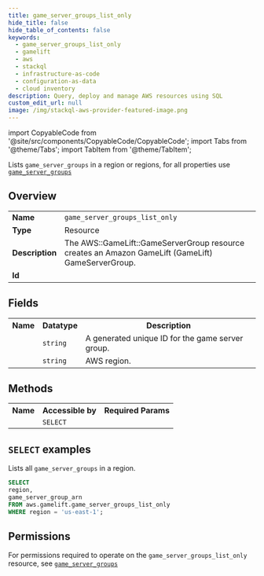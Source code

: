 ```yaml
---
title: game_server_groups_list_only
hide_title: false
hide_table_of_contents: false
keywords:
  - game_server_groups_list_only
  - gamelift
  - aws
  - stackql
  - infrastructure-as-code
  - configuration-as-data
  - cloud inventory
description: Query, deploy and manage AWS resources using SQL
custom_edit_url: null
image: /img/stackql-aws-provider-featured-image.png
---
```


import CopyableCode from '@site/src/components/CopyableCode/CopyableCode';
import Tabs from '@theme/Tabs';
import TabItem from '@theme/TabItem';

Lists <code>game_server_groups</code> in a region or regions, for all properties use <a href="/services/serviceName/game_server_groups/"><code>game_server_groups</code></a>

## Overview
<table>
<tbody>
<tr><td><b>Name</b></td><td><code>game_server_groups_list_only</code></td></tr>
<tr><td><b>Type</b></td><td>Resource</td></tr>
<tr><td><b>Description</b></td><td>The AWS::GameLift::GameServerGroup resource creates an Amazon GameLift (GameLift) GameServerGroup.</td></tr>
<tr><td><b>Id</b></td><td><CopyableCode code="aws.gamelift.game_server_groups_list_only" /></td></tr>
</tbody>
</table>

## Fields
<table>
<tbody>
<tr><th>Name</th><th>Datatype</th><th>Description</th></tr><tr><td><CopyableCode code="game_server_group_arn" /></td><td><code>string</code></td><td>A generated unique ID for the game server group.</td></tr>
<tr><td><CopyableCode code="region" /></td><td><code>string</code></td><td>AWS region.</td></tr>
</tbody>
</table>

## Methods

<table>
<tbody>
  <tr>
    <th>Name</th>
    <th>Accessible by</th>
    <th>Required Params</th>
  </tr>
  <tr>
    <td><CopyableCode code="list_resources" /></td>
    <td><code>SELECT</code></td>
    <td><CopyableCode code="region" /></td>
  </tr>
</tbody>
</table>

## `SELECT` examples
Lists all <code>game_server_groups</code> in a region.
```sql
SELECT
region,
game_server_group_arn
FROM aws.gamelift.game_server_groups_list_only
WHERE region = 'us-east-1';
```


## Permissions

For permissions required to operate on the <code>game_server_groups_list_only</code> resource, see <a href="/services/gamelift/game_server_groups/#permissions"><code>game_server_groups</code></a>

